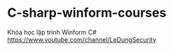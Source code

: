 # C-sharp-winform-courses
Khóa học lập trình Winform C#
https://www.youtube.com/channel/LeDungSecurity
